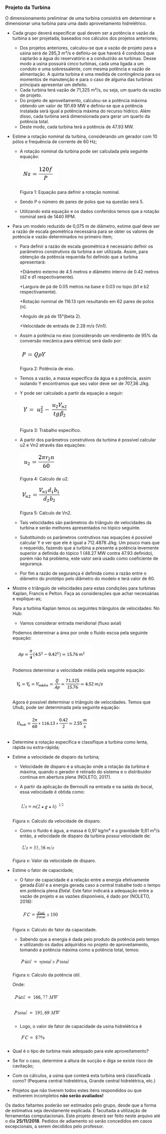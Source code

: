### Projeto da Turbina

O dimensionamento preliminar de uma turbina consistirá em determinar e dimensionar uma turbina para uma dado aproveitamento hidrelétrico. 

  - Cada grupo deverá especificar qual devem ser a potência e vazão da turbina a ser projetada, baseados nos cálculos dos projetos anteriores;
  
    + Dos projetos anteriores, calculou-se que a vazão de projeto para a usina será de 285,3 m³/s e definiu-se que haverá 4 condutos que captarão a água do reservatório e a conduzirão as turbinas. Desse modo a usina possuirá cinco turbinas, cada uma ligada a um conduto e uma sobressalente, com mesma potência e vazão de alimentação. A quinta turbina é uma medida de contingência para os momentos de manutenção e para o caso de alguma das turbinas principais apresentar um defeito.
    + Cada turbina terá vazão de 71,325 m³/s, ou seja, um quarto da vazão de projeto.
    + Do projeto de aproveitamento, calculou-se a potência máxima obtendo um valor de 191.69 MW e definiu-se que a potência instalada será igual a potência máxima do recurso hídrico. Além disso, cada turbina será dimensionada para gerar um quarto da potência total.
    + Deste modo, cada turbina terá a potência de 47.93 MW.
  
  - Estime a rotação nominal da turbina, considerando um gerador com 10 pólos e frequência de corrente de 60 Hz;
  
    + A rotação nominal da turbina pode ser calculada pela seguinte equação:
    
         ![Teste de legenda de imagem](rpmfreqpolo.png)
         
         Figura 1: Equação para definir a rotação nominal.
         
    + Sendo P o número de pares de polos que na questão será 5.                                      
    + Utilizando está equação e os dados conferidos temos que a rotação nominal será de 1440 RPM.
  
  - Para um modelo reduzido de 0,075 m de diâmetro, estime qual deve ser a razão de escala geométrica necessária para se obter os valores de potência e vazão determinados no primeiro item;
  
    + Para definir a razão de escala geométrica é necessário definir os parâmetros construtivos da turbina a ser utilizada. Assim, para obtenção da potência requerida foi definido que a turbina apresentará:
    
       +Diâmetro externo de 4.5 metros e diâmetro interno de 0.42 metros (d2 e d1 respectivamente).
       
       +Largura de pá de 0.05 metros na base e 0.03 no topo (b1 e b2 respectivamente).
       
       +Rotação nominal de 116.13 rpm resultando em 62 pares de polos (n).
       
       +Angulo de pá de 15°(beta 2).
       
       +Velocidade de entrada de 2.28 m/s (Vn1).
       
    + Assim a potência no eixo (considerando um rendimento de 95% da conversão mecânica para elétrica) será dado por:
    
         ![Teste de legenda de imagem](pot.png)
    
         Figura 2: Potência de eixo.
    
    + Temos a vazão, a massa específica da água e a potência, assim isolando Y encontramos que seu valor deve ser de 707,36 J/kg.
    + Y pode ser calculado a partir da equação a seguir:
    
         ![Teste de legenda de imagem](trabalho.png)
    
         Figura 3: Trabalho específico.
    
    + A partir dos parâmetros construtivos da turbina é possível calcular u2 e Vn2 através das equações:
    
         ![Teste de legenda de imagem](u2.png)
                                  
         Figura 4: Calculo de u2.
                                          
         ![Teste de legenda de imagem](vn2.png)
                                          
         Figura 5: Calculo de Vn2.
                                          
    + Tais velocidades são parâmetros do triângulo de velocidades da turbina e serão melhores apresentados no tópico seguinte.
    
    + Substituindo os parâmetros contrutivos nas equações é possível calcular Y e ver que ele é igual a 712.4878 J/kg. Um pouco mais que o requerido, fazendo que a turbina a presente a potência levemente superior a definida do tópico 1 (48.27 MW contra 47.93 definido), porém não há problema, este valor será usado como coeficiente de segurança.
    
    + Por fim a razão de segurança é definida como a razão entre o diâmetro do protótipo pelo diâmetro do modelo e terá valor de 60.
  
  - Mostre o triângulo de velocidades para estas condições para turbinas Kaplan, Francis e Pelton. Faça as considerações que achar necessárias e explique-as;
  
    Para a turbina Kaplan temos os seguintes triângulos de velocidades:
    No Hub:
    + Vamos considerar entrada meridional (fluxo axial)
    
    Podemos determinar a área por onde o fluido escoa pela seguinte equação:
    
    ![Teste de legenda de imagem](area_kaplan.JPG)
    
    Podemos determinar a velocidade média pela seguinte equação:
   
    ![Teste de legenda de imagem](V_Medio_kaplan.JPG)
    
    Agora é possível determinar o triângulo de velocidades. Temos que Uhub, pode ser determinada pela seguinte equação:
    
    ![Teste de legenda de imagem](u_hub.JPG)
  
  - Determine a rotação específica e classifique a turbina como lenta, rápida ou extra-rápida;
  
  - Estime a velocidade de disparo da turbina;
  
     + Velocidade de disparo é a situação onde a rotação da turbina é máxima, quando o gerador é retirado do sistema e o distribuidor continua em abertura plena (NOLETO, 2017).
     
     + A partir da aplicação de Bernoulli na entrada e na saída do bocal, essa velocidade é obtida como:
    
       ![Teste de legenda de imagem](us.PNG)
        
    Figura x: Calculo da velocidade de disparo.
     
     + Como o fluido é água, a massa é 0,97 kg/m³ e a gravidade 9,81 m²/s então, a velocidade de disparo da turbina possui velocidade de:
     
       ![Teste de legenda de imagem](us2.PNG)
        
    Figura x: Valor da velocidade de disparo.
  
  - Estime o fator de capacidade;
  
     + O fator de capacidade é a relação entre a energia efetivamente gerada 𝐸ú𝑡𝑖𝑙 e a energia gerada caso a central trabalhe todo o tempo em potência plena 𝐸𝑡𝑜𝑡𝑎𝑙. Este fator indicará a adequação entre a vazão de projeto e as vazões disponíveis, é dado por (NOLETO, 2018):
     
       ![Teste de legenda de imagem](fc1.PNG)
        
    Figura x: Calculo do fator da capacidade.
    
     + Sabendo que a energia é dada pelo produto da potência pelo tempo e utilizando os dados adquiridos no projeto de aproveitamento, tomando a potência máxima como a potência total, temos:

       ![Teste de legenda de imagem](pu.PNG)
        
    Figura x: Calculo da potência útil.
    
    Onde:
    
       ![Teste de legenda de imagem](pu2.PNG)
    
       ![Teste de legenda de imagem](pt.PNG)
    
     + Logo, o valor de fator de capacidade da usina hidrelétrica é 

       ![Teste de legenda de imagem](fc2.PNG)
        
  - Qual é o tipo de turbina mais adequado para este aproveitamento?
  
  - Se for o caso, determine a altura de sucção e diga se existe risco de cavitação;
  
  - Com os cálculos, a usina que conterá esta turbina será classificada como? (Pequena central hidrelétrica, Grande central hidrelétrica, etc.)
  
  - Projetos que não tiverem todos estes itens respondidos ou que estiverem incompletos **não serão avaliados!**


Os dados faltantes poderão ser estimados pelo grupo, desde que a forma de estimativa seja devidamente explicada. É facultada a utilização de ferramentas computacionais. Este projeto deverá ser feito neste arquivo até o dia **25/11/2018**. Pedidos de adiamento só serão concedidos em casos excepcionais, a serem decididos pelo professor.

